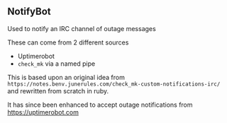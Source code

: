 ## NotifyBot

Used to notify an IRC channel of outage messages

These can come from 2 different sources
- Uptimerobot
- `check_mk` via a named pipe

This is based upon an original idea from
`https://notes.benv.junerules.com/check_mk-custom-notifications-irc/`
and rewritten from scratch in ruby.

It has since been enhanced to accept outage notifications
from https://uptimerobot.com
